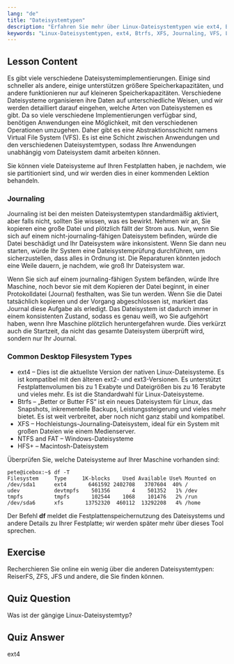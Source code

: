 ```yaml
---
lang: "de"
title: "Dateisystemtypen"
description: "Erfahren Sie mehr über Linux-Dateisystemtypen wie ext4, Btrfs und XFS. Verstehen Sie Journaling und VFS für konsistente Daten. Entdecken Sie gängige Linux-Dateisysteme in diesem Leitfaden für Anfänger."
keywords: "Linux-Dateisystemtypen, ext4, Btrfs, XFS, Journaling, VFS, Linux-Tutorial, Anfängerleitfaden"
---
```


## Lesson Content

Es gibt viele verschiedene Dateisystemimplementierungen. Einige sind schneller als andere, einige unterstützen größere Speicherkapazitäten, und andere funktionieren nur auf kleineren Speicherkapazitäten. Verschiedene Dateisysteme organisieren ihre Daten auf unterschiedliche Weisen, und wir werden detailliert darauf eingehen, welche Arten von Dateisystemen es gibt. Da so viele verschiedene Implementierungen verfügbar sind, benötigen Anwendungen eine Möglichkeit, mit den verschiedenen Operationen umzugehen. Daher gibt es eine Abstraktionsschicht namens Virtual File System (VFS). Es ist eine Schicht zwischen Anwendungen und den verschiedenen Dateisystemtypen, sodass Ihre Anwendungen unabhängig vom Dateisystem damit arbeiten können.

Sie können viele Dateisysteme auf Ihren Festplatten haben, je nachdem, wie sie partitioniert sind, und wir werden dies in einer kommenden Lektion behandeln.

### Journaling

Journaling ist bei den meisten Dateisystemtypen standardmäßig aktiviert, aber falls nicht, sollten Sie wissen, was es bewirkt. Nehmen wir an, Sie kopieren eine große Datei und plötzlich fällt der Strom aus. Nun, wenn Sie sich auf einem nicht-journaling-fähigen Dateisystem befinden, würde die Datei beschädigt und Ihr Dateisystem wäre inkonsistent. Wenn Sie dann neu starten, würde Ihr System eine Dateisystemprüfung durchführen, um sicherzustellen, dass alles in Ordnung ist. Die Reparaturen könnten jedoch eine Weile dauern, je nachdem, wie groß Ihr Dateisystem war.

Wenn Sie sich auf einem journaling-fähigen System befänden, würde Ihre Maschine, noch bevor sie mit dem Kopieren der Datei beginnt, in einer Protokolldatei (Journal) festhalten, was Sie tun werden. Wenn Sie die Datei tatsächlich kopieren und der Vorgang abgeschlossen ist, markiert das Journal diese Aufgabe als erledigt. Das Dateisystem ist dadurch immer in einem konsistenten Zustand, sodass es genau weiß, wo Sie aufgehört haben, wenn Ihre Maschine plötzlich heruntergefahren wurde. Dies verkürzt auch die Startzeit, da nicht das gesamte Dateisystem überprüft wird, sondern nur Ihr Journal.

### Common Desktop Filesystem Types

- ext4 – Dies ist die aktuellste Version der nativen Linux-Dateisysteme. Es ist kompatibel mit den älteren ext2- und ext3-Versionen. Es unterstützt Festplattenvolumen bis zu 1 Exabyte und Dateigrößen bis zu 16 Terabyte und vieles mehr. Es ist die Standardwahl für Linux-Dateisysteme.
- Btrfs – „Better or Butter FS“ ist ein neues Dateisystem für Linux, das Snapshots, inkrementelle Backups, Leistungssteigerung und vieles mehr bietet. Es ist weit verbreitet, aber noch nicht ganz stabil und kompatibel.
- XFS – Hochleistungs-Journaling-Dateisystem, ideal für ein System mit großen Dateien wie einem Medienserver.
- NTFS and FAT – Windows-Dateisysteme
- HFS+ – Macintosh-Dateisystem

Überprüfen Sie, welche Dateisysteme auf Ihrer Maschine vorhanden sind:

```plaintext
pete@icebox:~$ df -T
Filesystem     Type     1K-blocks    Used Available Use% Mounted on
/dev/sda1      ext4       6461592 2402708   3707604  40% /
udev           devtmpfs    501356       4    501352   1% /dev
tmpfs          tmpfs       102544    1068    101476   2% /run
/dev/sda6      xfs       13752320  460112  13292208   4% /home
```

Der Befehl **df** meldet die Festplattenspeichernutzung des Dateisystems und andere Details zu Ihrer Festplatte; wir werden später mehr über dieses Tool sprechen.

## Exercise

Recherchieren Sie online ein wenig über die anderen Dateisystemtypen: ReiserFS, ZFS, JFS und andere, die Sie finden können.

## Quiz Question

Was ist der gängige Linux-Dateisystemtyp?

## Quiz Answer

ext4
